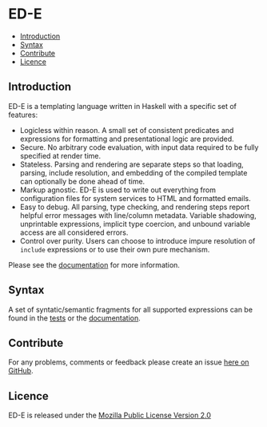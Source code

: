 # ED-E

* [Introduction](#introduction)
* [Syntax](#syntax)
* [Contribute](#contribute)
* [Licence](#licence)


## Introduction

ED-E is a templating language written in Haskell with a specific set of features:

* Logicless within reason. A small set of consistent predicates
  and expressions for formatting and presentational logic are provided.
* Secure. No arbitrary code evaluation, with input data required to be fully specified
  at render time.
* Stateless. Parsing and rendering are separate steps so that loading, parsing,
  include resolution, and embedding of the compiled template can optionally be
  done ahead of time.
* Markup agnostic. ED-E is used to write out everything from configuration files for
  system services to HTML and formatted emails.
* Easy to debug. All parsing, type checking, and rendering steps report helpful
  error messages with line/column metadata. Variable shadowing, unprintable expressions,
  implicit type coercion, and unbound variable access are all considered errors.
* Control over purity. Users can choose to introduce impure resolution of
  `include` expressions or to use their own pure mechanism.

Please see the [documentation](http://brendanhay.github.io/ed-e/Text-EDE.html)
for more information.


## Syntax

A set of syntatic/semantic fragments for all supported expressions can be
found in the [tests](test/resources) or the [documentation](http://brendanhay.github.io/ed-e/Text-EDE.html#syntax).


## Contribute

For any problems, comments or feedback please create an issue [here on GitHub](github.com/brendanhay/ed-e/issues).


## Licence

ED-E is released under the [Mozilla Public License Version 2.0](http://www.mozilla.org/MPL/)
